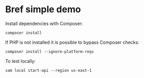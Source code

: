 # Bref simple demo

Install dependencies with Composer:

```
composer install
```

If PHP is not installed it is possible to bypass Composer checks:

```
composer install --ignore-platform-reqs
```

To test locally:

```
sam local start-api --region us-east-1
```
